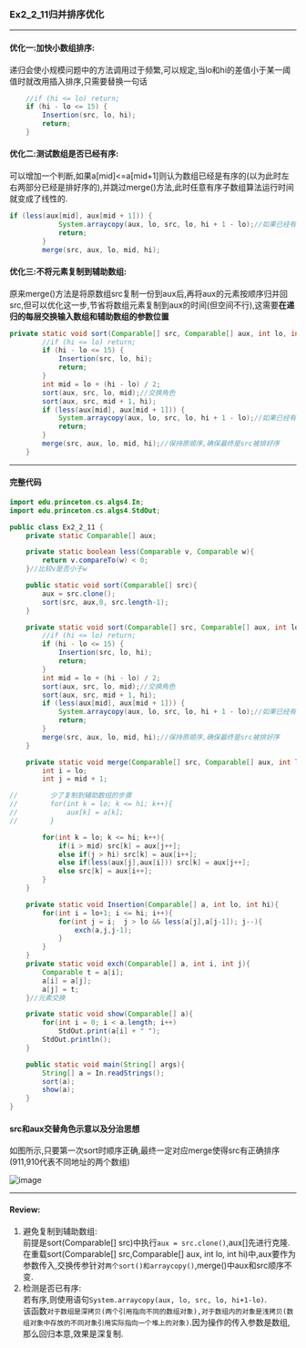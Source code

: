 ### Ex2_2_11归并排序优化

---

#### 优化一:加快小数组排序:
递归会使小规模问题中的方法调用过于频繁,可以规定,当lo和hi的差值小于某一阈值时就改用插入排序,只需要替换一句话

```Java
	//if (hi <= lo) return;
    if (hi - lo <= 15) {
        Insertion(src, lo, hi);
        return;
    }
```

#### 优化二:测试数组是否已经有序:
可以增加一个判断,如果a[mid]<=a[mid+1]则认为数组已经是有序的(以为此时左右两部分已经是排好序的),并跳过merge()方法,此时任意有序子数组算法运行时间就变成了线性的.

```Java
if (less(aux[mid], aux[mid + 1])) {
            System.arraycopy(aux, lo, src, lo, hi + 1 - lo);//如果已经有序,只需复制过来就好
            return;
        }
        merge(src, aux, lo, mid, hi);
```

#### 优化三:不将元素复制到辅助数组:
原来merge()方法是将原数组src复制一份到aux后,再将aux的元素按顺序归并回src,但可以优化这一步,节省将数组元素复制到aux的时间(但空间不行),这需要**在递归的每层交换输入数组和辅助数组的参数位置**

```Java
private static void sort(Comparable[] src, Comparable[] aux, int lo, int hi) {
        //if (hi <= lo) return;
        if (hi - lo <= 15) {
            Insertion(src, lo, hi);
            return;
        }
        int mid = lo + (hi - lo) / 2;
        sort(aux, src, lo, mid);//交换角色
        sort(aux, src, mid + 1, hi);
        if (less(aux[mid], aux[mid + 1])) {
            System.arraycopy(aux, lo, src, lo, hi + 1 - lo);//如果已经有序,只需复制过来就好
            return;
        }
        merge(src, aux, lo, mid, hi);//保持原顺序,确保最终是src被排好序
    }
```

---
#### 完整代码

```Java
import edu.princeton.cs.algs4.In;
import edu.princeton.cs.algs4.StdOut;

public class Ex2_2_11 {
    private static Comparable[] aux;

    private static boolean less(Comparable v, Comparable w){
        return v.compareTo(w) < 0;
    }//比较v是否小于w

    public static void sort(Comparable[] src){
        aux = src.clone();
        sort(src, aux,0, src.length-1);
    }

    private static void sort(Comparable[] src, Comparable[] aux, int lo, int hi) {
        //if (hi <= lo) return;
        if (hi - lo <= 15) {
            Insertion(src, lo, hi);
            return;
        }
        int mid = lo + (hi - lo) / 2;
        sort(aux, src, lo, mid);//交换角色
        sort(aux, src, mid + 1, hi);
        if (less(aux[mid], aux[mid + 1])) {
            System.arraycopy(aux, lo, src, lo, hi + 1 - lo);//如果已经有序,只需复制过来就好
            return;
        }
        merge(src, aux, lo, mid, hi);//保持原顺序,确保最终是src被排好序
    }

    private static void merge(Comparable[] src, Comparable[] aux, int lo, int mid, int hi){
        int i = lo;
        int j = mid + 1;

//        少了复制到辅助数组的步骤
//        for(int k = lo; k <= hi; k++){
//            aux[k] = a[k];
//        }

        for(int k = lo; k <= hi; k++){
            if(i > mid) src[k] = aux[j++];
            else if(j > hi) src[k] = aux[i++];
            else if(less(aux[j],aux[i])) src[k] = aux[j++];
            else src[k] = aux[i++];
        }
    }

    private static void Insertion(Comparable[] a, int lo, int hi){
        for(int i = lo+1; i <= hi; i++){
            for(int j = i;  j > lo && less(a[j],a[j-1]); j--){
                exch(a,j,j-1);
            }
        }
    }
    private static void exch(Comparable[] a, int i, int j){
        Comparable t = a[i];
        a[i] = a[j];
        a[j] = t;
    }//元素交换

    private static void show(Comparable[] a){
        for(int i = 0; i < a.length; i++)
            StdOut.print(a[i] + " ");
        StdOut.println();
    }

    public static void main(String[] args){
        String[] a = In.readStrings();
        sort(a);
        show(a);
    }
}
```

#### src和aux交替角色示意以及分治思想
如图所示,只要第一次sort时顺序正确,最终一定对应merge使得src有正确排序(911,910代表不同地址的两个数组)

![image](https://github.com/NepJNQ/algs4Note/raw/master/2_2/分治法.jpg)

---

#### Review:
1. 避免复制到辅助数组:<br>前提是sort(Comparable[] src)中执行`aux = src.clone()`,aux[]先进行克隆.在重载sort(Comparable[] src,Comparable[] aux, int lo, int hi)中,aux要作为参数传入,交换传参针对`两个sort()和arraycopy()`,merge()中aux和src顺序不变.
2. 检测是否已有序:<br>若有序,则使用语句`System.arraycopy(aux, lo, src, lo, hi+1-lo)`.<br>该函数`对于数组是深拷贝(两个引用指向不同的数组对象),对于数组内的对象是浅拷贝(数组对象中存放的不同对象引用实际指向一个堆上的对象)`.因为操作的传入参数是数组,那么回归本意,效果是深复制.